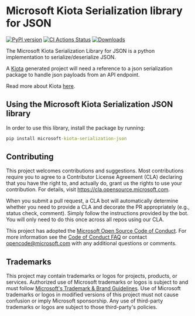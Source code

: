 # Microsoft Kiota Serialization library for JSON
[![PyPI version](https://badge.fury.io/py/microsoft-kiota-serialization-json.svg)](https://badge.fury.io/py/microsoft-kiota-serialization-json)
[![CI Actions Status](https://github.com/microsoft/kiota-serialization-json-python/actions/workflows/build_publish.yml/badge.svg?branch=main)](https://github.com/microsoft/kiota-serialization-json-python/actions)
[![Downloads](https://pepy.tech/badge/microsoft-kiota-serialization-json)](https://pepy.tech/project/microsoft-kiota-serialization-json)

The Microsoft Kiota Serialization Library for JSON is a python implementation to serialize/deserialize JSON.

A [Kiota](https://github.com/microsoft/kiota) generated project will need a reference to a json serialization package to handle json payloads from an API endpoint.

Read more about Kiota [here](https://github.com/microsoft/kiota/blob/main/README.md).

## Using the Microsoft Kiota Serialization JSON library

In order to use this library, install the package by running:

```cmd
pip install microsoft-kiota-serialization-json
```

## Contributing

This project welcomes contributions and suggestions.  Most contributions require you to agree to a
Contributor License Agreement (CLA) declaring that you have the right to, and actually do, grant us
the rights to use your contribution. For details, visit https://cla.opensource.microsoft.com.

When you submit a pull request, a CLA bot will automatically determine whether you need to provide
a CLA and decorate the PR appropriately (e.g., status check, comment). Simply follow the instructions
provided by the bot. You will only need to do this once across all repos using our CLA.

This project has adopted the [Microsoft Open Source Code of Conduct](https://opensource.microsoft.com/codeofconduct/).
For more information see the [Code of Conduct FAQ](https://opensource.microsoft.com/codeofconduct/faq/) or
contact [opencode@microsoft.com](mailto:opencode@microsoft.com) with any additional questions or comments.

## Trademarks

This project may contain trademarks or logos for projects, products, or services. Authorized use of Microsoft 
trademarks or logos is subject to and must follow 
[Microsoft's Trademark & Brand Guidelines](https://www.microsoft.com/en-us/legal/intellectualproperty/trademarks/usage/general).
Use of Microsoft trademarks or logos in modified versions of this project must not cause confusion or imply Microsoft sponsorship.
Any use of third-party trademarks or logos are subject to those third-party's policies.
